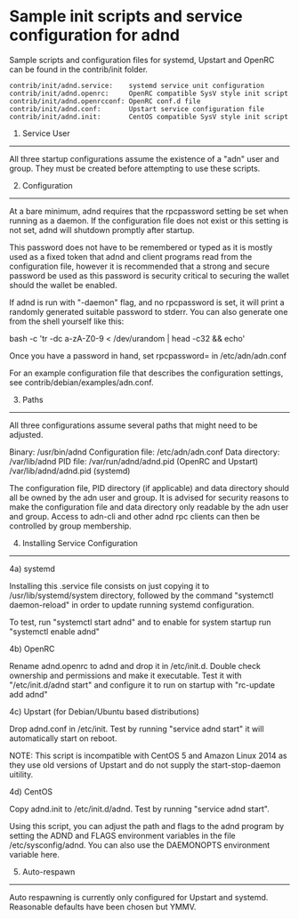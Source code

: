 Sample init scripts and service configuration for adnd
==========================================================

Sample scripts and configuration files for systemd, Upstart and OpenRC
can be found in the contrib/init folder.

    contrib/init/adnd.service:    systemd service unit configuration
    contrib/init/adnd.openrc:     OpenRC compatible SysV style init script
    contrib/init/adnd.openrcconf: OpenRC conf.d file
    contrib/init/adnd.conf:       Upstart service configuration file
    contrib/init/adnd.init:       CentOS compatible SysV style init script

1. Service User
---------------------------------

All three startup configurations assume the existence of a "adn" user
and group.  They must be created before attempting to use these scripts.

2. Configuration
---------------------------------

At a bare minimum, adnd requires that the rpcpassword setting be set
when running as a daemon.  If the configuration file does not exist or this
setting is not set, adnd will shutdown promptly after startup.

This password does not have to be remembered or typed as it is mostly used
as a fixed token that adnd and client programs read from the configuration
file, however it is recommended that a strong and secure password be used
as this password is security critical to securing the wallet should the
wallet be enabled.

If adnd is run with "-daemon" flag, and no rpcpassword is set, it will
print a randomly generated suitable password to stderr.  You can also
generate one from the shell yourself like this:

bash -c 'tr -dc a-zA-Z0-9 < /dev/urandom | head -c32 && echo'

Once you have a password in hand, set rpcpassword= in /etc/adn/adn.conf

For an example configuration file that describes the configuration settings,
see contrib/debian/examples/adn.conf.

3. Paths
---------------------------------

All three configurations assume several paths that might need to be adjusted.

Binary:              /usr/bin/adnd
Configuration file:  /etc/adn/adn.conf
Data directory:      /var/lib/adnd
PID file:            /var/run/adnd/adnd.pid (OpenRC and Upstart)
                     /var/lib/adnd/adnd.pid (systemd)

The configuration file, PID directory (if applicable) and data directory
should all be owned by the adn user and group.  It is advised for security
reasons to make the configuration file and data directory only readable by the
adn user and group.  Access to adn-cli and other adnd rpc clients
can then be controlled by group membership.

4. Installing Service Configuration
-----------------------------------

4a) systemd

Installing this .service file consists on just copying it to
/usr/lib/systemd/system directory, followed by the command
"systemctl daemon-reload" in order to update running systemd configuration.

To test, run "systemctl start adnd" and to enable for system startup run
"systemctl enable adnd"

4b) OpenRC

Rename adnd.openrc to adnd and drop it in /etc/init.d.  Double
check ownership and permissions and make it executable.  Test it with
"/etc/init.d/adnd start" and configure it to run on startup with
"rc-update add adnd"

4c) Upstart (for Debian/Ubuntu based distributions)

Drop adnd.conf in /etc/init.  Test by running "service adnd start"
it will automatically start on reboot.

NOTE: This script is incompatible with CentOS 5 and Amazon Linux 2014 as they
use old versions of Upstart and do not supply the start-stop-daemon uitility.

4d) CentOS

Copy adnd.init to /etc/init.d/adnd. Test by running "service adnd start".

Using this script, you can adjust the path and flags to the adnd program by
setting the ADND and FLAGS environment variables in the file
/etc/sysconfig/adnd. You can also use the DAEMONOPTS environment variable here.

5. Auto-respawn
-----------------------------------

Auto respawning is currently only configured for Upstart and systemd.
Reasonable defaults have been chosen but YMMV.
